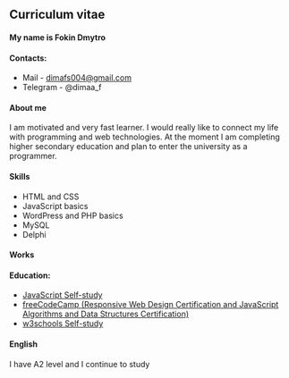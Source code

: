 Curriculum vitae
-------------
#### My name is Fokin Dmytro

#### Contacts:
* Mail - dimafs004@gmail.com
* Telegram - @dimaa_f
#### About me
I am motivated and very fast learner. I would really like to connect my life with programming and web technologies. At the moment I am completing higher secondary education and plan to enter the university as a programmer.
#### Skills
* HTML and CSS
* JavaScript basics
* WordPress and PHP basics
* MySQL
* Delphi


#### Works

#### Education:

* [JavaScript Self-study](https://learn.javascript.ru)
* [freeCodeCamp (Responsive Web Design Certification and JavaScript Algorithms and Data Structures Certification)](https://www.freecodecamp.org/learn/)
* [w3schools Self-study](https://www.w3schools.com)

#### English

I have A2 level and I continue to study
